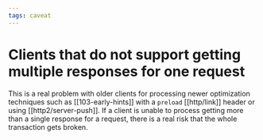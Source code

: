 ```yaml
---
tags: caveat
---
```


# Clients that do not support getting multiple responses for one request
This is a real problem with older clients for processing newer optimization techniques such as [[103-early-hints]] with a `preload` [[http/link]] header or using [[http2/server-push]]. If a client is unable to process getting more than a single response for a request, there is a real risk that the whole transaction gets broken.
